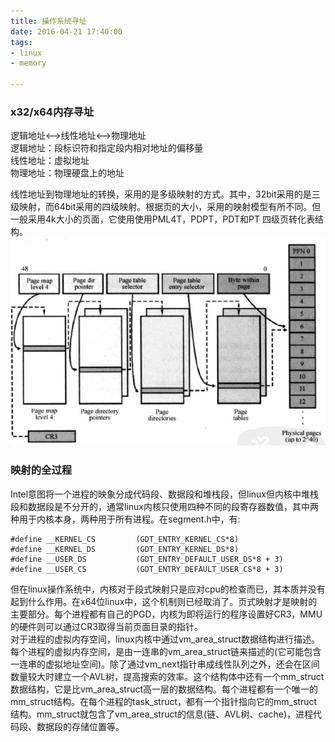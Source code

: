 ```yaml
---
title: 操作系统寻址
date: 2016-04-21 17:40:00
tags:
- linux
- memory

---
```

### x32/x64内存寻址
逻辑地址<-->线性地址<-->物理地址  
逻辑地址：段标识符和指定段内相对地址的偏移量  
线性地址：虚拟地址  
物理地址：物理硬盘上的地址  

线性地址到物理地址的转换，采用的是多级映射的方式。其中，32bit采用的是三级映射，而64bit采用的四级映射。根据页的大小，采用的映射模型有所不同。但一般采用4k大小的页面，它使用使用PML4T，PDPT，PDT和PT 四级页转化表结构。  
![x64-addressing](https://github.com/lbxl2345/blogbackup/blob/master/source/pics/%E6%93%8D%E4%BD%9C%E7%B3%BB%E7%BB%9F%E5%AF%BB%E5%9D%80/%E5%A4%9A%E7%BA%A7%E6%98%A0%E5%B0%84.jpg?raw=true)

### 映射的全过程
Intel意图将一个进程的映象分成代码段、数据段和堆栈段，但linux但内核中堆栈段和数据段是不分开的，通常linux内核只使用四种不同的段寄存器数值，其中两种用于内核本身，两种用于所有进程。在segment.h中，有:

	#define __KERNEL_CS			(GDT_ENTRY_KERNEL_CS*8)
	#define __KERNEL_DS			(GDT_ENTRY_KERNEL_DS*8)
	#define __USER_DS			(GDT_ENTRY_DEFAULT_USER_DS*8 + 3)
	#define __USER_CS			(GDT_ENTRY_DEFAULT_USER_CS*8 + 3)

但在linux操作系统中，内核对于段式映射只是应对cpu的检查而已，其本质并没有起到什么作用。在x64位linux中，这个机制则已经取消了。页式映射才是映射的主要部分。每个进程都有自己的PGD，内核为即将运行的程序设置好CR3，MMU的硬件则可以通过CR3取得当前页面目录的指针。  
对于进程的虚拟内存空间，linux内核中通过vm_area_struct数据结构进行描述。每个进程的虚拟内存空间，是由一连串的vm_area_struct链来描述的(它可能包含一连串的虚拟地址空间)。除了通过vm_next指针串成线性队列之外，还会在区间数量较大时建立一个AVL树，提高搜索的效率。这个结构体中还有一个mm_struct数据结构，它是比vm_area_struct高一层的数据结构。每个进程都有一个唯一的mm_struct结构。在每个进程的task_struct，都有一个指针指向它的mm_struct结构。mm_struct就包含了vm_area_struct的信息(链、AVL树、cache)，进程代码段、数据段的存储位置等。